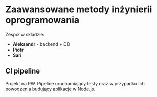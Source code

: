# Zaawansowane metody inżynierii oprogramowania

Zespół w składzie:
- **Aleksandr** - backend + DB
- **Piotr**
- **Sari** 

## CI pipeline

Projekt na PW. Pipeline uruchamiający testy oraz w przypadku ich powodzenia budujący aplikacje w Node.js.
